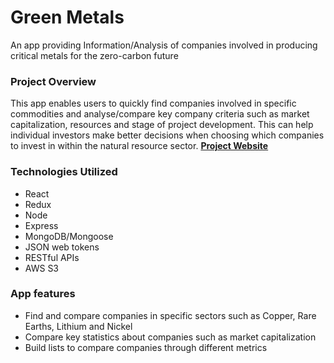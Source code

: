 # Green Metals
An app providing Information/Analysis of companies involved in producing critical metals for the zero-carbon future 

### Project Overview

This app enables users to quickly find companies involved in specific commodities and analyse/compare key company criteria such as market capitalization, resources and stage of project development. This can help individual investors make better decisions when choosing which companies to invest in within the natural resource sector. **[Project Website](https://greenmetals.herokuapp.com)**

### Technologies Utilized

- React
- Redux
- Node
- Express
- MongoDB/Mongoose
- JSON web tokens
- RESTful APIs
- AWS S3

### App features

- Find and compare companies in specific sectors such as Copper, Rare Earths, Lithium and Nickel
- Compare key statistics about companies such as market capitalization
- Build lists to compare companies through different metrics
